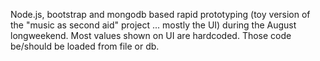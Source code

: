 Node.js, bootstrap and mongodb based rapid prototyping (toy version of the "music as second aid" project ... mostly the UI) during the August longweekend.
Most values shown on UI are hardcoded. Those code be/should be loaded from file or db.
